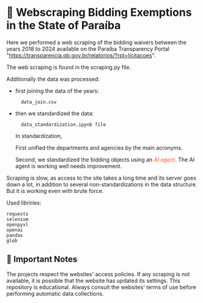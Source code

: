 # 📌 Webscraping Bidding Exemptions in the State of Paraíba


Here we performed a web scraping of the bidding waivers between the years 2018 to 2024 available on the Paraíba Transparency Portal "https://transparencia.pb.gov.br/relatorios/?rpt=licitacoes".

The web scraping is found in the scraping.py file.

Additionally the data was processed:
- first joining the data of the years:
    
        data_join.csv
- then we standardized the data:

        data_standardization.ipynb file

    In standardization, 
    
    First unified the departments and agencies by the main acronyms.

    Second, we standardized the bidding objects using an <span style="color:#FF5733;">*AI agent*</span>.
    The AI agent is working well needs improvement.


Scraping is slow, as access to the site takes a long time and its server goes down a lot, in addition to several non-standardizations in the data structure. But it is working even with brute force.

Used libriries:

    requests
    selenium
    openpyxl
    openai
    pandas
    glob


## 📌 Important Notes
The projects respect the websites' access policies. If any scraping is not available, it is possible that the website has updated its settings.
This repository is educational. Always consult the websites' terms of use before performing automatic data collections.